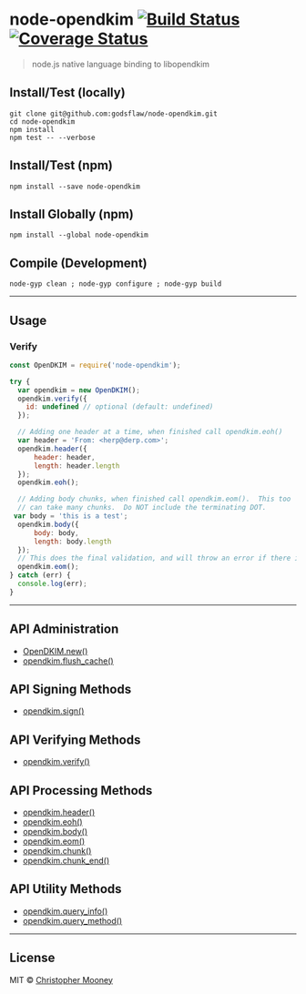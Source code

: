 # node-opendkim [![Build Status](https://travis-ci.org/godsflaw/node-opendkim.svg?branch=master)](https://travis-ci.org/godsflaw/node-opendkim) [![Coverage Status](https://coveralls.io/repos/github/godsflaw/node-opendkim/badge.svg?branch=master)](https://coveralls.io/github/godsflaw/node-opendkim?branch=master)

> node.js native language binding to libopendkim


## Install/Test (locally)

```
git clone git@github.com:godsflaw/node-opendkim.git
cd node-opendkim
npm install
npm test -- --verbose

```

## Install/Test (npm)

```
npm install --save node-opendkim
```

## Install Globally (npm)

```
npm install --global node-opendkim
```

## Compile (Development)

```
node-gyp clean ; node-gyp configure ; node-gyp build

```

---

## Usage

### Verify

```js
const OpenDKIM = require('node-opendkim');

try {
  var opendkim = new OpenDKIM();
  opendkim.verify({
    id: undefined // optional (default: undefined)
  });

  // Adding one header at a time, when finished call opendkim.eoh()
  var header = 'From: <herp@derp.com>';
  opendkim.header({
      header: header,
      length: header.length
  });
  opendkim.eoh();

  // Adding body chunks, when finished call opendkim.eom().  This too
  // can take many chunks.  Do NOT include the terminating DOT.
 var body = 'this is a test';
  opendkim.body({
      body: body,
      length: body.length
  });
  // This does the final validation, and will throw an error if there is one.
  opendkim.eom();
} catch (err) {
  console.log(err);
}
```

---

## API Administration

- [OpenDKIM.new()](https://github.com/godsflaw/node-opendkim/wiki/OpenDKIM.new())
- [opendkim.flush_cache()](https://github.com/godsflaw/node-opendkim/wiki/opendkim.flush_cache())

## API Signing Methods

- [opendkim.sign()](https://github.com/godsflaw/node-opendkim/wiki/opendkim.sign())

## API Verifying Methods

- [opendkim.verify()](https://github.com/godsflaw/node-opendkim/wiki/opendkim.verify())

## API Processing Methods

- [opendkim.header()](https://github.com/godsflaw/node-opendkim/wiki/opendkim.header())
- [opendkim.eoh()](https://github.com/godsflaw/node-opendkim/wiki/opendkim.eoh())
- [opendkim.body()](https://github.com/godsflaw/node-opendkim/wiki/opendkim.body())
- [opendkim.eom()](https://github.com/godsflaw/node-opendkim/wiki/opendkim.eom())
- [opendkim.chunk()](https://github.com/godsflaw/node-opendkim/wiki/opendkim.chunk())
- [opendkim.chunk_end()](https://github.com/godsflaw/node-opendkim/wiki/opendkim.chunk_end())

## API Utility Methods

- [opendkim.query_info()](https://github.com/godsflaw/node-opendkim/wiki/opendkim.query_info())
- [opendkim.query_method()](https://github.com/godsflaw/node-opendkim/wiki/opendkim.query_method())

---

## License

MIT © [Christopher Mooney](https://github.com/godsflaw)
